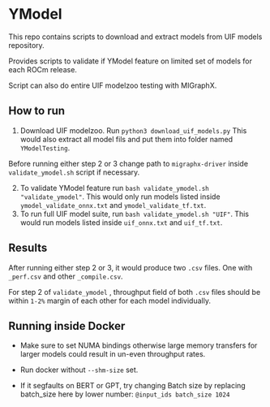 # YModel 

This repo contains scripts to download and extract models from UIF models repository. 

Provides scripts to validate if YModel feature on limited set of models for each ROCm release. 

Script can also do entire UIF modelzoo testing with MIGraphX. 

## How to run
1. Download UIF modelzoo. Run `python3 download_uif_models.py` This would also extract all model fils and put them into folder named `YModelTesting`. 

Before running either step 2 or 3 change path to `migraphx-driver` inside `validate_ymodel.sh` script if necessary.

2. To validate YModel feature run `bash validate_ymodel.sh "validate_ymodel"`.  This would only run models listed inside `ymodel_validate_onnx.txt` and `ymodel_validate_tf.txt`.  
3. To run full UIF model suite, run `bash validate_ymodel.sh "UIF"`. This would run models listed inside `uif_onnx.txt` and `uif_tf.txt`. 

## Results
After running either step 2 or 3, it would produce two `.csv` files. One with `_perf.csv` and other `_compile.csv`. 

For step 2 of `validate_ymodel` , throughput field of both `.csv` files should be within `1-2%`  margin of each other for each model individually. 

## Running inside Docker
- Make sure to set NUMA bindings otherwise large memory transfers for larger models could result in un-even throughput rates. 

- Run docker without `--shm-size` set. 

- If it segfaults on BERT or GPT, try changing Batch size by replacing batch_size here by lower number: `@input_ids batch_size 1024` 
